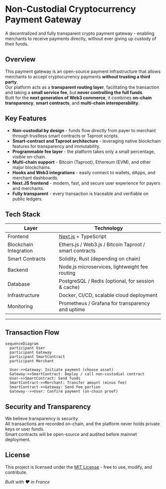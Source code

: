 # Non-Custodial Cryptocurrency Payment Gateway

A decentralized and fully transparent crypto payment gateway - enabling merchants to receive payments directly, without ever giving up custody of their funds.

## Overview

This payment gateway is an open-source payment infrastructure that allows merchants to accept cryptocurrency payments **without trusting a third party**.  
Our platform acts as a **transparent routing layer**, facilitating the transaction and taking a **small service fee**, but **never controlling the full funds**.  
Built for the **next generation of Web3 commerce**, it combines **on-chain transparency**, **smart contracts**, and **multi-chain interoperability**.  

## Key Features

- **Non-custodial by design** - funds flow directly from payer to merchant through trustless smart contracts or Taproot scripts.
- **Smart-contract and Taproot architecture** - leveraging native blockchain features for transparency and immutability.
- **Programmable fee layer** - the platform takes only a small percentage, visible on-chain.
- **Multi-chain support** - Bitcoin (Taproot), Ethereum (EVM), and other major blockchains.
- **Hooks and Web3 integrations** - easily connect to wallets, dApps, and merchant dashboards.
- **Next.JS frontend** - modern, fast, and secure user experience for payers and merchants.
- **Fully transparent** - every transaction is traceable and verifiable on public ledgers.

## Tech Stack

| Layer                  | Technology                                              |
| ---------------------- | ------------------------------------------------------- |
| Frontend               | [Next.js](https://nextjs.org/) + TypeScript             |
| Blockchain Integration | Ethers.js / Web3.js / Bitcoin Taproot / smart contracts |
| Smart Contracts        | Solidity, Rust (depending on chain)                     |
| Backend                | Node.js microservices, lightweight fee routing          |
| Database               | PostgreSQL / Redis (optional, for session & cache)      |
| Infrastructure         | Docker, CI/CD, scalable cloud deployment                |
| Monitoring             | Prometheus / Grafana for transparency and uptime        |

---

## Transaction Flow

```mermaid
sequenceDiagram
  participant User
  participant Gateway
  participant SmartContract
  participant Merchant

  User->>Gateway: Initiate payment (choose asset)
  Gateway->>SmartContract: Deploy / call non-custodial contract
  User->>SmartContract: Send funds
  SmartContract->>Merchant: Transfer amount (minus fee)
  SmartContract->>Gateway: Send fee portion
  Gateway-->>User: Confirm payment (on-chain proof)
```

## Security and Transparency

We believe transparency is security.  
All transactions are recorded on-chain, and the platform never holds private keys or user funds.  
Smart contracts will be open-source and audited before mainnet deployment.  

## License

This project is licensed under the [MIT License](LICENSE) - free to use, modify, and contribute.

_Built with ❤️ in France_
